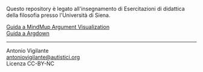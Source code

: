<link rel="stylesheet" href="./assets/style.css">

Questo repository è legato all'insegnamento di Esercitazioni di didattica della filosofia presso l'Università di Siena.

[Guida a MindMup Argument Visualization](https://antonio-vigilante.github.io/filosofia/mindmup/index.html)  
[Guida a Argdown](https://antonio-vigilante.github.io/filosofia/argdown/index.html)




--- 
Antonio Vigilante  
antoniovigilante@autistici.org  
Licenza CC-BY-NC  
